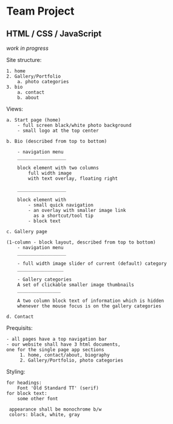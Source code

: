 # Team Project
## HTML / CSS / JavaScript

_work in progress_

Site structure:

    1. home
    2. Gallery/Portfolio
        a. photo categories
    3. bio 
        a. contact
        b. about


Views:
    
    a. Start page (home)
        - full screen black/white photo background
        - small logo at the top center

    b. Bio (described from top to bottom)

        - navigation menu
        __________________

        block element with two columns
            full width image
            with text overlay, floating right

        __________________

        block element with
            - small quick navigation
            - an overlay with smaller image link
              as a shortcut/tool tip
            - block text

    c. Gallery page

    (1-column - block layout, described from top to bottom)
        - navigation menu
        __________________

        - full width image slider of current (default) category
        _________________

        - Gallery categories
        A set of clickable smaller image thumbnails
        ________________

        A two column block text of information which is hidden
        whenever the mouse focus is on the gallery categories

    d. Contact
    


Prequisits:

    - all pages have a top navigation bar
    - our website shall have 3 html documents,
    one for the single page app sections
         1. home, contact/about, biography
         2. Gallery/Portfolio, photo categories

Styling: 

    for headings:
        Font 'Old Standard TT' (serif)
    for block text:
        some other font

     appearance shall be monochrome b/w
     colors: black, white, gray

     
